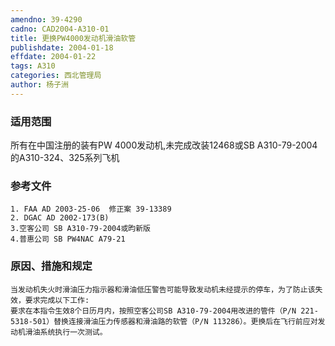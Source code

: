 ```yaml
---
amendno: 39-4290
cadno: CAD2004-A310-01
title: 更换PW4000发动机滑油软管
publishdate: 2004-01-18
effdate: 2004-01-22
tags: A310
categories: 西北管理局
author: 杨子洲
---
```


### 适用范围 
所有在中国注册的装有PW 4000发动机,未完成改装12468或SB A310-79-2004的A310-324、325系列飞机

<!--more-->
### 参考文件
    1. FAA AD 2003-25-06  修正案 39-13389 
    2. DGAC AD 2002-173(B) 
    3.空客公司 SB A310-79-2004或昀新版
    4.普惠公司 SB PW4NAC A79-21 

### 原因、措施和规定 
    当发动机失火时滑油压力指示器和滑油低压警告可能导致发动机未经提示的停车，为了防止该失效，要求完成以下工作: 
    要求在本指令生效8个日历月内，按照空客公司SB A310-79-2004用改进的管件（P/N 221-5318-501）替换连接滑油压力传感器和滑油路的软管（P/N 113286）。更换后在飞行前应对发动机滑油系统执行一次测试。
